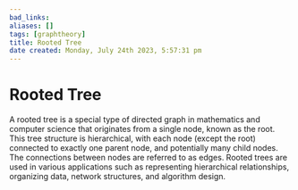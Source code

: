 ```yaml
---
bad_links: 
aliases: []
tags: [graphtheory]
title: Rooted Tree
date created: Monday, July 24th 2023, 5:57:31 pm
---
```

# Rooted Tree

A rooted tree is a special type of directed graph in mathematics and computer science that originates from a single node, known as the root. This tree structure is hierarchical, with each node (except the root) connected to exactly one parent node, and potentially many child nodes. The connections between nodes are referred to as edges. Rooted trees are used in various applications such as representing hierarchical relationships, organizing data, network structures, and algorithm design.
